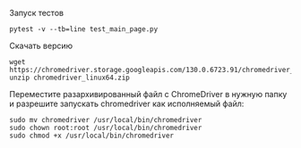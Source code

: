 Запуск тестов
```
pytest -v --tb=line test_main_page.py
```


Скачать версию 
```
wget https://chromedriver.storage.googleapis.com/130.0.6723.91/chromedriver_linux64.zip
unzip chromedriver_linux64.zip
```
Переместите разархивированный файл с СhromeDriver в нужную папку и разрешите запускать chromedriver как исполняемый файл:
```
sudo mv chromedriver /usr/local/bin/chromedriver
sudo chown root:root /usr/local/bin/chromedriver
sudo chmod +x /usr/local/bin/chromedriver
```